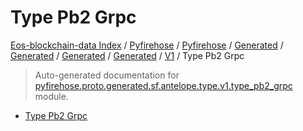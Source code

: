 # Type Pb2 Grpc

[Eos-blockchain-data Index](../../../../../../../README.md#eos-blockchain-data-index) /
[Pyfirehose](../../../../../../index.md#pyfirehose) /
[Pyfirehose](../../../../../../index.md#pyfirehose) /
[Generated](../../../../index.md#generated) /
[Generated](../../../../index.md#generated) /
[Generated](../../../../index.md#generated) /
[Generated](../../../../index.md#generated) /
[V1](./index.md#v1) /
Type Pb2 Grpc

> Auto-generated documentation for [pyfirehose.proto.generated.sf.antelope.type.v1.type_pb2_grpc](https://github.com/Krow10/eos-blockchain-data/blob/main/pyfirehose/proto/generated/sf/antelope/type/v1/type_pb2_grpc.py) module.

- [Type Pb2 Grpc](#type-pb2-grpc)
